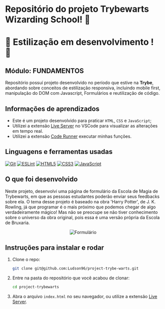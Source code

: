 # Repositório do projeto Trybewarts Wizarding School! :mage:

# :construction: Estilização em desenvolvimento ! :construction:

## Módulo: FUNDAMENTOS

 Repositório possuí projeto desenvolvido no período que estive na **Trybe**, abordando sobre conceitos de estilização responsiva, incluindo mobile first, manipulação do DOM com Javascript, Formulários e reutilização de código.

## Informações de aprendizados

- Este é um projeto desenvolvido para praticar `HTML`, `CSS` e `JavaScript`;
- Utilizei a extensão [Live Server][Live Server] no VSCode para visualizar as alterações em tempo real.
- Utilizei a extensão [Code Runner][Code Runner] executar minhas funções.

## Linguagens e ferramentas usadas

[![Git][Git-logo]][Git-url]
[![ESLint][ESLint-logo]][ESLint-url]
[![HTML5][HTML5-logo]][HTML5-url]
[![CSS3][CSS3-logo]][CSS3-url]
[![JavaScript][JavaScript-logo]][JavaScript-url]

## O que foi desenvolvido

Neste projeto, desenvolvi uma página de formulário da Escola de Magia de Trybewarts, em que as pessoas estudantes poderão enviar seus feedbacks sobre ela. O tema desse projeto é baseado na obra 'Harry Potter', de J. K. Rowling, já que programar é o mais próximo que podemos chegar de algo verdadeiramente mágico! Mas não se preocupe se não tiver conhecimento sobre o universo da obra original, pois essa é uma versão própria da Escola de Bruxaria.

<div align="center">

![Formulário][forms]

</div>

## Instruções para instalar e rodar

1. Clone o repo:

    ```bash
    git clone git@github.com:Ludson96/project-trybe-warts.git
    ```

1. Entre na pasta do repositório que você acabou de clonar:

    ```bash
    cd project-trybewarts
    ```

1. Abra o arquivo `index.html` no seu navegador, ou utilize a extensão [Live Server][Live Server].

[Code Runner]: https://marketplace.visualstudio.com/items?itemName=formulahendry.code-runner
[Live Server]: https://marketplace.visualstudio.com/items?itemName=ritwickdey.LiveServer
[forms]: ./formulario.gif
[Git-logo]: https://img.shields.io/badge/git-%23F05033.svg?style=for-the-badge&logo=git&logoColor=white
[Git-url]: https://git-scm.com
[ESLint-logo]: https://img.shields.io/badge/ESLint-4B3263?style=for-the-badge&logo=eslint&logoColor=white
[ESLint-url]: https://eslint.org/
[HTML5-logo]: https://img.shields.io/badge/html5-%23E34F26.svg?style=for-the-badge&logo=html5&logoColor=white
[HTML5-url]: https://developer.mozilla.org/pt-BR/docs/Web/HTML
[CSS3-logo]: https://img.shields.io/badge/css3-%231572B6.svg?style=for-the-badge&logo=css3&logoColor=white
[CSS3-url]: https://developer.mozilla.org/pt-BR/docs/Web/CSS
[JavaScript-logo]: https://img.shields.io/badge/javascript-%23323330.svg?style=for-the-badge&logo=javascript&logoColor=%23F7DF1E
[JavaScript-url]: https://www.javascript.com/
